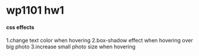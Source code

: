 # wp1101 hw1
#### css effects
1.change text color when hovering
2.box-shadow effect when hovering over big photo
3.increase small photo size when hovering